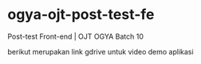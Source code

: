 # ogya-ojt-post-test-fe
Post-test Front-end | OJT OGYA Batch 10

berikut merupakan link gdrive untuk video demo aplikasi
